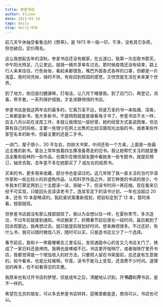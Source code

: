 ```yaml
--- 
title: 参差书店
author: Elizen
date: 2021-03-10
tags: daily
slug: daily-016
---
```


前几天午休抽空看鲁迅的《野草》，是 1973 年一版一印，干净，没有其它杂质，但也破旧，定价两毛。  

这让我想起去年的深秋。参差书店还没有搬家，在五道口，我第一次去取书那天，中午阳光特足，几公里远，就骑一辆共享单车过去。那时候疫情还没有结束，路上行人来来往往，行色匆匆，看起来都很急，嘴巴外面各式各样的口罩，但都是一片浅蓝，我时间充裕，骑的不快，有些回到校园的感觉，又恍惚是生活在未来某个世界。  

到了地方，依旧是扫健康嘛，打电话，让八月下楼接我。到了店门口，再登记，消毒，带手套，一系列保护措施，才走进静悄悄的书店。  

参差书店是我这两年去的最多的，它离万圣不远，但是万圣的书一来枯燥、深奥，二来都是新书，我大多新书，不是网购就是直接看电子书了。参差书店不太一样，店主八月以前在读库工作，本就让我增加一层好感，她的经营方式虽说困难，但总算有自己的风格，主要一些很少在网上出售的比如汉唐阳光出版的书，或者某些作家签名本的新书，但最主要的还是二手书。  

一进门，屋子很小，30 平左右，四排大书架，中间还有一个方桌，上面是一些最近主推的新书。窗台上常年放着四五摞准备寄走的旧书。我让她帮忙关注的就是鲁迅全集和伯林的一些作品，也偶尔在微信朋友圈中看她发一些专题书，就提前预订，抽空去取。去年差不多在她那买了 7 成左右的纸质书。  

买来的书，更多用来收藏，部分书也是读过的。这几年除了我一直关注的当代华语作家和一些比较火的非虚构作品、认知科学作品之外，其它种类的书读的很少，今年我本打算定两到三个主题读一读，突破一下，但读书时间一再压缩，现在看来已经不可实现，只能回头去读读老书了。连吴军定下的读书计划，一年也没超过 20 本，还有 10 本是略读的。我赶紧伏案重新规划，把目标定到了 12 本，暂时来看，按部就班。  

但参差书店就没有那么按部就班了，我以为会想以往一样，在夏秋季节，多次造访，不过年前就接到通知，书店搬家了，折腾春节前后很长一段时间，最后搬到了回龙观那边，我再想过去，就只能提前规划好时间，想来麻烦很多。不过还好，有什么书，我可以随时微信八月，随时可以买，只是逛书店又少了一个选择。  

春节前后，我和十一带着嘟嘟去三里屯玩，发现通盈中心的言又几书店关门了，换成了一家日料还是烤肉。我俩也是唏嘘不已。书店里开咖啡厅，或者咖啡厅里开书店，我都觉得是一个增加收入的好方法，只要把人留在书架面前，总还是有生意做的。如今看来，也是比较难啊。毕竟，读书不能马上变现，还浪费不少时间。道理说的再多，也不如看得见的实惠。  

我原来也有过开书店的梦想，但是成年之后，清醒地认识到，开**书店**和**开**书店，是不一样的。  

希望在北京的朋友，可以多去参差书店转转，逛哪里都是逛，商场可以，书店也可以。  
